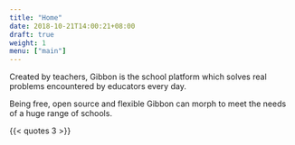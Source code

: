 ```yaml
---
title: "Home"
date: 2018-10-21T14:00:21+08:00
draft: true
weight: 1
menu: ["main"]
---
```


Created by teachers, Gibbon is the school platform which 
solves real problems encountered by educators every day.

Being free, open source and flexible Gibbon can morph
to meet the needs of a huge range of schools.

{{< quotes 3 >}}

